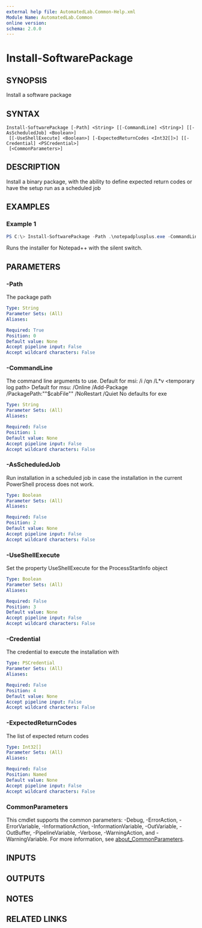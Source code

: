 ```yaml
---
external help file: AutomatedLab.Common-Help.xml
Module Name: AutomatedLab.Common
online version:
schema: 2.0.0
---
```


# Install-SoftwarePackage

## SYNOPSIS

Install a software package

## SYNTAX

```
Install-SoftwarePackage [-Path] <String> [[-CommandLine] <String>] [[-AsScheduledJob] <Boolean>]
 [[-UseShellExecute] <Boolean>] [-ExpectedReturnCodes <Int32[]>] [[-Credential] <PSCredential>]
 [<CommonParameters>]
```

## DESCRIPTION

Install a binary package, with the ability to define expected return codes or have the setup
run as a scheduled job

## EXAMPLES

### Example 1
```powershell
PS C:\> Install-SoftwarePackage -Path .\notepadplusplus.exe -CommandLine "/s"
```

Runs the installer for Notepad++ with the silent switch.

## PARAMETERS

### -Path
The package path

```yaml
Type: String
Parameter Sets: (All)
Aliases:

Required: True
Position: 0
Default value: None
Accept pipeline input: False
Accept wildcard characters: False
```

### -CommandLine
The command line arguments to use. Default for msi: /i /qn /L*v \<temporary log path\>
Default for msu: /Online /Add-Package /PackagePath:""$cabFile"" /NoRestart /Quiet
No defaults for exe

```yaml
Type: String
Parameter Sets: (All)
Aliases:

Required: False
Position: 1
Default value: None
Accept pipeline input: False
Accept wildcard characters: False
```

### -AsScheduledJob
Run installation in a scheduled job in case the installation in the current PowerShell process does not work.

```yaml
Type: Boolean
Parameter Sets: (All)
Aliases:

Required: False
Position: 2
Default value: None
Accept pipeline input: False
Accept wildcard characters: False
```

### -UseShellExecute
Set the property UseShellExecute for the ProcessStartInfo object

```yaml
Type: Boolean
Parameter Sets: (All)
Aliases:

Required: False
Position: 3
Default value: None
Accept pipeline input: False
Accept wildcard characters: False
```

### -Credential
The credential to execute the installation with

```yaml
Type: PSCredential
Parameter Sets: (All)
Aliases:

Required: False
Position: 4
Default value: None
Accept pipeline input: False
Accept wildcard characters: False
```

### -ExpectedReturnCodes
The list of expected return codes

```yaml
Type: Int32[]
Parameter Sets: (All)
Aliases:

Required: False
Position: Named
Default value: None
Accept pipeline input: False
Accept wildcard characters: False
```

### CommonParameters
This cmdlet supports the common parameters: -Debug, -ErrorAction, -ErrorVariable, -InformationAction, -InformationVariable, -OutVariable, -OutBuffer, -PipelineVariable, -Verbose, -WarningAction, and -WarningVariable. For more information, see [about_CommonParameters](http://go.microsoft.com/fwlink/?LinkID=113216).

## INPUTS

## OUTPUTS

## NOTES

## RELATED LINKS
